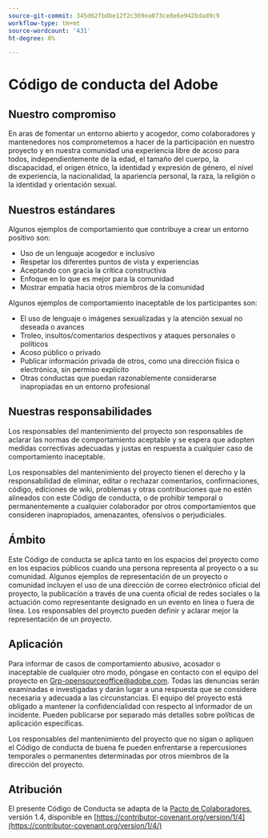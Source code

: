 ```yaml
---
source-git-commit: 345d62fbdbe12f2c369ea073ce8e6e942bdad9c9
workflow-type: tm+mt
source-wordcount: '431'
ht-degree: 0%

---
```

# Código de conducta del Adobe

## Nuestro compromiso

En aras de fomentar un entorno abierto y acogedor, como colaboradores y mantenedores nos comprometemos a hacer de la participación en nuestro proyecto y en nuestra comunidad una experiencia libre de acoso para todos, independientemente de la edad, el tamaño del cuerpo, la discapacidad, el origen étnico, la identidad y expresión de género, el nivel de experiencia, la nacionalidad, la apariencia personal, la raza, la religión o la identidad y orientación sexual.

## Nuestros estándares

Algunos ejemplos de comportamiento que contribuye a crear un entorno positivo son:

* Uso de un lenguaje acogedor e inclusivo
* Respetar los diferentes puntos de vista y experiencias
* Aceptando con gracia la crítica constructiva
* Enfoque en lo que es mejor para la comunidad
* Mostrar empatía hacia otros miembros de la comunidad

Algunos ejemplos de comportamiento inaceptable de los participantes son:

* El uso de lenguaje o imágenes sexualizadas y la atención sexual no deseada o avances
* Troleo, insultos/comentarios despectivos y ataques personales o políticos
* Acoso público o privado
* Publicar información privada de otros, como una dirección física o electrónica, sin permiso explícito
* Otras conductas que puedan razonablemente considerarse inapropiadas en un entorno profesional

## Nuestras responsabilidades

Los responsables del mantenimiento del proyecto son responsables de aclarar las normas de comportamiento aceptable y se espera que adopten medidas correctivas adecuadas y justas en respuesta a cualquier caso de comportamiento inaceptable.

Los responsables del mantenimiento del proyecto tienen el derecho y la responsabilidad de eliminar, editar o rechazar comentarios, confirmaciones, código, ediciones de wiki, problemas y otras contribuciones que no estén alineados con este Código de conducta, o de prohibir temporal o permanentemente a cualquier colaborador por otros comportamientos que consideren inapropiados, amenazantes, ofensivos o perjudiciales.

## Ámbito

Este Código de conducta se aplica tanto en los espacios del proyecto como en los espacios públicos cuando una persona representa al proyecto o a su comunidad. Algunos ejemplos de representación de un proyecto o comunidad incluyen el uso de una dirección de correo electrónico oficial del proyecto, la publicación a través de una cuenta oficial de redes sociales o la actuación como representante designado en un evento en línea o fuera de línea. Los responsables del proyecto pueden definir y aclarar mejor la representación de un proyecto.

## Aplicación

Para informar de casos de comportamiento abusivo, acosador o inaceptable de cualquier otro modo, póngase en contacto con el equipo del proyecto en Grp-opensourceoffice@adobe.com. Todas las denuncias serán examinadas e investigadas y darán lugar a una respuesta que se considere necesaria y adecuada a las circunstancias. El equipo del proyecto está obligado a mantener la confidencialidad con respecto al informador de un incidente.
Pueden publicarse por separado más detalles sobre políticas de aplicación específicas.

Los responsables del mantenimiento del proyecto que no sigan o apliquen el Código de conducta de buena fe pueden enfrentarse a repercusiones temporales o permanentes determinadas por otros miembros de la dirección del proyecto.

## Atribución

El presente Código de Conducta se adapta de la [Pacto de Colaboradores](https://contributor-covenant.org), versión 1.4, disponible en [https://contributor-covenant.org/version/1/4](https://contributor-covenant.org/version/1/4/)
